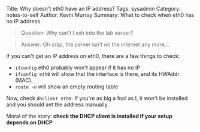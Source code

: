 Title: Why doesn't eth0 have an IP address?
Tags: sysadmin
Category: notes-to-self
Author: Kevin Murray
Summary: What to check when eth0 has no IP address

> Question: Why can't I ssh into the lab server?

> Answer: Oh crap, the server isn't on the internet any more...


If you can't get an IP address on eth0, there are a few things to check:

- `ifconfig` eth0 probably won't appear if it has no IP
- `ifconfig eth0` will show that the interface is there, and its HWAddr (MAC).
- `route -n` will show an empty routing table

Now, check `dhclient eth0`. If you're as big a fool as I, it won't be installed
and you should set the address manually.

Moral of the story: **check the DHCP client is installed if your setup depends
on DHCP**
